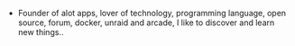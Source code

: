 - Founder of alot apps, lover of technology, programming language, open source, forum, docker, unraid and arcade, I like to discover and learn new things..
  <br>







































































































































































































































































































































































































































































































































































































































































































































































































































































































